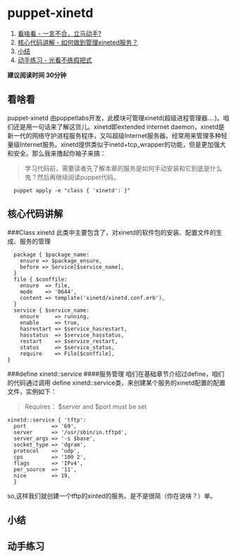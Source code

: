 # puppet-xinetd
1. [看啥看 - 一言不合，立马动手?](#先睹为快)
2. [核心代码讲解 - 如何做到管理xineted服务？](#核心代码讲解)
3. [小结](##小结)
4. [动手练习 - 光看不练假把式](##动手练习)

**建议阅读时间 30分钟**
## 看啥看
puppet-xinetd 由puppetlabs开发，此模块可管理xinetd(超级进程管理器....)。咱们还是用一句话来了解这货儿。xinetd即extended internet daemon，xinetd是新一代的网络守护进程服务程序，又叫超级Internet服务器。经常用来管理多种轻量级Internet服务。xinetd提供类似于inetd+tcp_wrapper的功能，但是更加强大和安全。那么我来撸起你袖子来搞：

> 学习代码前，需要读者先了解本章的服务是如何手动安装和它到底是什么鬼？然后再继续阅读puppet代码。

```puppet
  puppet apply -e "class { 'xinetd': }"
```


## 核心代码讲解
###Class xinetd
此类中主要包含了，对xinetd的软件包的安装、配置文件的生成、服务的管理
```puppet
  package { $package_name:
    ensure => $package_ensure,
    before => Service[$service_name],
  }
  file { $conffile:
    ensure  => file,
    mode    => '0644',
    content => template('xinetd/xinetd.conf.erb'),
  }
  service { $service_name:
    ensure     => running,
    enable     => true,
    hasrestart => $service_hasrestart,
    hasstatus  => $service_hasstatus,
    restart    => $service_restart,
    status     => $service_status,
    require    => File[$conffile],
}
```

###define xinetd::service 
####服务管理
咱们在基础章节介绍过define，咱们的代码通过调用 define xinetd::service类，来创建某个服务的xinetd配置的配置文件，实例如下：
> Requires： $server and $port must be set
```puppet
xinetd::service { 'tftp':
  port        => '69',
  server      => '/usr/sbin/in.tftpd',
  server_args => '-s $base',
  socket_type => 'dgram',
  protocol    => 'udp',
  cps         => '100 2',
  flags       => 'IPv4',
  per_source  => '11',
  nice        => 19,
  }
```
so,这样我们就创建一个tftp的xinted的服务。是不是很简（你在说啥？）单。
## 小结

## 动手练习